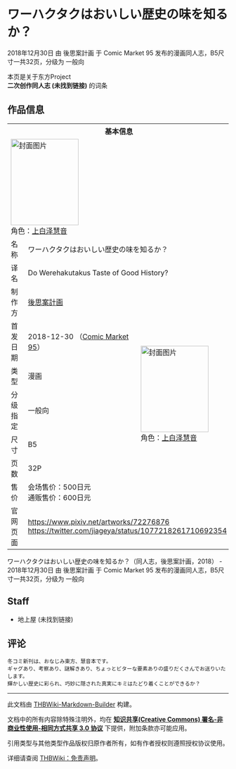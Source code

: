 # ワーハクタクはおいしい歴史の味を知るか？

<!-- source html: G:\repos\THBWiki-Markdown-Builder\THBWikiMarkdown\Temp\main\7\7c\ns0%3A%E3%83%AF%E3%83%BC%E3%83%8F%E3%82%AF%E3%82%BF%E3%82%AF%E3%81%AF%E3%81%8A%E3%81%84%E3%81%97%E3%81%84%E6%AD%B4%E5%8F%B2%E3%81%AE%E5%91%B3%E3%82%92%E7%9F%A5%E3%82%8B%E3%81%8B%EF%BC%9F.html -->

2018年12月30日 由 後思案計画 于 Comic Market 95 发布的漫画同人志，B5尺寸一共32页，分级为 一般向

本页是关于东方Project  
 **二次创作同人志 (未找到链接)** 的词条
## 作品信息

<table><tbody><tr><th colspan="3">基本信息</th></tr><tr><td class="cover-artwork-mobile" colspan="2"><a href="./文件-ワーハクタクはおいしい歴史の味を知るか？封面.jpg.md" class="image" title="封面图片"><img alt="封面图片" src="https://upload.thwiki.cc/thumb/f/f0/%E3%83%AF%E3%83%BC%E3%83%8F%E3%82%AF%E3%82%BF%E3%82%AF%E3%81%AF%E3%81%8A%E3%81%84%E3%81%97%E3%81%84%E6%AD%B4%E5%8F%B2%E3%81%AE%E5%91%B3%E3%82%92%E7%9F%A5%E3%82%8B%E3%81%8B%EF%BC%9F%E5%B0%81%E9%9D%A2.jpg/154px-%E3%83%AF%E3%83%BC%E3%83%8F%E3%82%AF%E3%82%BF%E3%82%AF%E3%81%AF%E3%81%8A%E3%81%84%E3%81%97%E3%81%84%E6%AD%B4%E5%8F%B2%E3%81%AE%E5%91%B3%E3%82%92%E7%9F%A5%E3%82%8B%E3%81%8B%EF%BC%9F%E5%B0%81%E9%9D%A2.jpg" decoding="async" loading="lazy" width="154" height="196" srcset="https://upload.thwiki.cc/thumb/f/f0/%E3%83%AF%E3%83%BC%E3%83%8F%E3%82%AF%E3%82%BF%E3%82%AF%E3%81%AF%E3%81%8A%E3%81%84%E3%81%97%E3%81%84%E6%AD%B4%E5%8F%B2%E3%81%AE%E5%91%B3%E3%82%92%E7%9F%A5%E3%82%8B%E3%81%8B%EF%BC%9F%E5%B0%81%E9%9D%A2.jpg/231px-%E3%83%AF%E3%83%BC%E3%83%8F%E3%82%AF%E3%82%BF%E3%82%AF%E3%81%AF%E3%81%8A%E3%81%84%E3%81%97%E3%81%84%E6%AD%B4%E5%8F%B2%E3%81%AE%E5%91%B3%E3%82%92%E7%9F%A5%E3%82%8B%E3%81%8B%EF%BC%9F%E5%B0%81%E9%9D%A2.jpg 1.5x, https://upload.thwiki.cc/thumb/f/f0/%E3%83%AF%E3%83%BC%E3%83%8F%E3%82%AF%E3%82%BF%E3%82%AF%E3%81%AF%E3%81%8A%E3%81%84%E3%81%97%E3%81%84%E6%AD%B4%E5%8F%B2%E3%81%AE%E5%91%B3%E3%82%92%E7%9F%A5%E3%82%8B%E3%81%8B%EF%BC%9F%E5%B0%81%E9%9D%A2.jpg/307px-%E3%83%AF%E3%83%BC%E3%83%8F%E3%82%AF%E3%82%BF%E3%82%AF%E3%81%AF%E3%81%8A%E3%81%84%E3%81%97%E3%81%84%E6%AD%B4%E5%8F%B2%E3%81%AE%E5%91%B3%E3%82%92%E7%9F%A5%E3%82%8B%E3%81%8B%EF%BC%9F%E5%B0%81%E9%9D%A2.jpg 2x" data-file-width="645" data-file-height="822"></a><div class="cover-char">角色：<a href="./上白泽慧音.md" title="上白泽慧音">上白泽慧音</a></div></td>
</tr><tr><td class="label">名称</td><td colspan="2"> ワーハクタクはおいしい歴史の味を知るか？ </td></tr><tr><td class="label">译名</td><td colspan="2"> Do Werehakutakus Taste of Good History? </td></tr><tr><td class="label">制作方</td><td><a href="./後思案計画.md" title="後思案計画">後思案計画</a></td><td class="cover-artwork" rowspan="7" style="min-width:196px;"><a href="./文件-ワーハクタクはおいしい歴史の味を知るか？封面.jpg.md" class="image" title="封面图片"><img alt="封面图片" src="https://upload.thwiki.cc/thumb/f/f0/%E3%83%AF%E3%83%BC%E3%83%8F%E3%82%AF%E3%82%BF%E3%82%AF%E3%81%AF%E3%81%8A%E3%81%84%E3%81%97%E3%81%84%E6%AD%B4%E5%8F%B2%E3%81%AE%E5%91%B3%E3%82%92%E7%9F%A5%E3%82%8B%E3%81%8B%EF%BC%9F%E5%B0%81%E9%9D%A2.jpg/154px-%E3%83%AF%E3%83%BC%E3%83%8F%E3%82%AF%E3%82%BF%E3%82%AF%E3%81%AF%E3%81%8A%E3%81%84%E3%81%97%E3%81%84%E6%AD%B4%E5%8F%B2%E3%81%AE%E5%91%B3%E3%82%92%E7%9F%A5%E3%82%8B%E3%81%8B%EF%BC%9F%E5%B0%81%E9%9D%A2.jpg" decoding="async" loading="lazy" width="154" height="196" srcset="https://upload.thwiki.cc/thumb/f/f0/%E3%83%AF%E3%83%BC%E3%83%8F%E3%82%AF%E3%82%BF%E3%82%AF%E3%81%AF%E3%81%8A%E3%81%84%E3%81%97%E3%81%84%E6%AD%B4%E5%8F%B2%E3%81%AE%E5%91%B3%E3%82%92%E7%9F%A5%E3%82%8B%E3%81%8B%EF%BC%9F%E5%B0%81%E9%9D%A2.jpg/231px-%E3%83%AF%E3%83%BC%E3%83%8F%E3%82%AF%E3%82%BF%E3%82%AF%E3%81%AF%E3%81%8A%E3%81%84%E3%81%97%E3%81%84%E6%AD%B4%E5%8F%B2%E3%81%AE%E5%91%B3%E3%82%92%E7%9F%A5%E3%82%8B%E3%81%8B%EF%BC%9F%E5%B0%81%E9%9D%A2.jpg 1.5x, https://upload.thwiki.cc/thumb/f/f0/%E3%83%AF%E3%83%BC%E3%83%8F%E3%82%AF%E3%82%BF%E3%82%AF%E3%81%AF%E3%81%8A%E3%81%84%E3%81%97%E3%81%84%E6%AD%B4%E5%8F%B2%E3%81%AE%E5%91%B3%E3%82%92%E7%9F%A5%E3%82%8B%E3%81%8B%EF%BC%9F%E5%B0%81%E9%9D%A2.jpg/307px-%E3%83%AF%E3%83%BC%E3%83%8F%E3%82%AF%E3%82%BF%E3%82%AF%E3%81%AF%E3%81%8A%E3%81%84%E3%81%97%E3%81%84%E6%AD%B4%E5%8F%B2%E3%81%AE%E5%91%B3%E3%82%92%E7%9F%A5%E3%82%8B%E3%81%8B%EF%BC%9F%E5%B0%81%E9%9D%A2.jpg 2x" data-file-width="645" data-file-height="822"></a><div class="cover-char">角色：<a href="./上白泽慧音.md" title="上白泽慧音">上白泽慧音</a></div></td>
</tr><tr><td class="label">首发日期</td><td>2018-12-30&#160;（<a href="/展会作品列表?e=Comic+Market%2395">Comic Market 95</a>）</td></tr><tr><td class="label">类型</td><td>漫画</td></tr><tr><td class="label">分级指定</td><td>一般向</td></tr><tr><td class="label">尺寸</td><td>B5</td></tr><tr><td class="label">页数</td><td>32P</td></tr><tr><td class="label">售价</td><td>会场售价：500日元<br>通贩售价：600日元</td></tr>
<tr><td class="label">官网页面</td><td colspan="2"><a rel="nofollow" class="external free" href="https://www.pixiv.net/artworks/72276876">https://www.pixiv.net/artworks/72276876</a><br><a rel="nofollow" class="external free" href="https://twitter.com/jiageya/status/1077218261710692354">https://twitter.com/jiageya/status/1077218261710692354</a></td></tr></tbody></table>

ワーハクタクはおいしい歴史の味を知るか？（同人志，後思案計画，2018） - 2018年12月30日 由 後思案計画 于 Comic Market 95 发布的漫画同人志，B5尺寸一共32页，分级为 一般向
## Staff
- 地上屋 (未找到链接)

## 评论
```
冬コミ新刊は、おなじみ東方、慧音本です。
ギャグあり、考察あり、謎解きあり、ちょっとビターな要素ありの盛りだくさんでお送りいたします。
輝かしい歴史に彩られ、巧妙に隠された真実にキミはたどり着くことができるか？
```

  
  

  





---

此文档由 [THBWiki-Markdown-Builder](https://github.com/Delsin-Yu/THBWiki-Markdown-Builder) 构建。

文档中的所有内容除特殊注明外，均在 [**知识共享(Creative Commons) 署名-非商业性使用-相同方式共享 3.0 协议**](https://creativecommons.org/licenses/by-sa/3.0/deed.zh-hans) 下提供，附加条款亦可能应用。

引用类型与其他类型作品版权归原作者所有，如有作者授权则遵照授权协议使用。

详细请查阅 [THBWiki：免责声明](https://thbwiki.cc/THBWiki:%E5%85%8D%E8%B4%A3%E5%A3%B0%E6%98%8E)。

